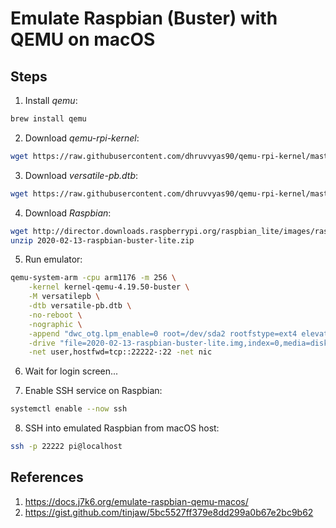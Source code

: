 # Emulate Raspbian (Buster) with QEMU on macOS

## Steps

1. Install *qemu*:

```bash
brew install qemu
```

2. Download *qemu-rpi-kernel*:

```bash
wget https://raw.githubusercontent.com/dhruvvyas90/qemu-rpi-kernel/master/kernel-qemu-4.19.50-buster
```

3. Download *versatile-pb.dtb*:

```bash
wget https://raw.githubusercontent.com/dhruvvyas90/qemu-rpi-kernel/master/versatile-pb.dtb
```

4. Download *Raspbian*:

```bash
wget http://director.downloads.raspberrypi.org/raspbian_lite/images/raspbian_lite-2020-02-14/2020-02-13-raspbian-buster-lite.zip
unzip 2020-02-13-raspbian-buster-lite.zip
```

5. Run emulator:

```bash
qemu-system-arm -cpu arm1176 -m 256 \
    -kernel kernel-qemu-4.19.50-buster \
    -M versatilepb \
    -dtb versatile-pb.dtb \
    -no-reboot \
    -nographic \
    -append "dwc_otg.lpm_enable=0 root=/dev/sda2 rootfstype=ext4 elevator=deadline fsck.repair=yes rootwait" \
    -drive "file=2020-02-13-raspbian-buster-lite.img,index=0,media=disk,format=raw" \
    -net user,hostfwd=tcp::22222-:22 -net nic
```

6. Wait for login screen...

7. Enable SSH service on Raspbian:

```bash
systemctl enable --now ssh
```

8. SSH into emulated Raspbian from macOS host:

```bash
ssh -p 22222 pi@localhost
```

## References

1. <https://docs.j7k6.org/emulate-raspbian-qemu-macos/>
2. <https://gist.github.com/tinjaw/5bc5527ff379e8dd299a0b67e2bc9b62>
